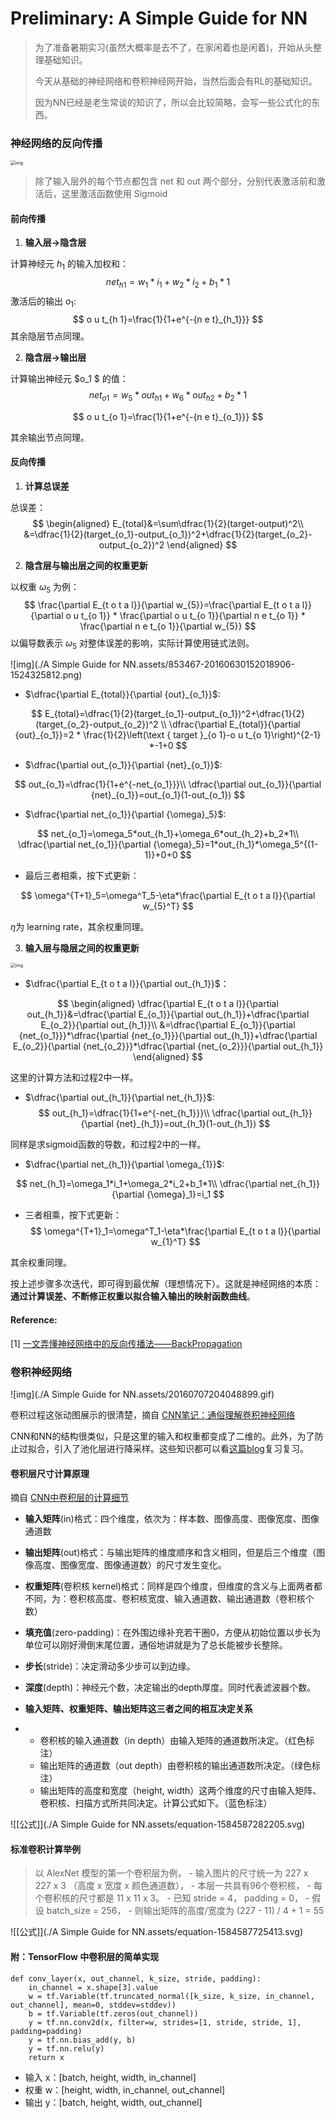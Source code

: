 # Preliminary: A Simple Guide for NN

> 为了准备暑期实习(虽然大概率是去不了，在家闲着也是闲着)，开始从头整理基础知识。
>
> 今天从基础的神经网络和卷积神经网开始，当然后面会有RL的基础知识。
>
> 因为NN已经是老生常谈的知识了，所以会比较简略，会写一些公式化的东西。



### 神经网络的反向传播

<img src="./A Simple Guide for NN.assets/853467-20160630141449671-1058672778.png" alt="img" style="zoom: 50%;" />

> 除了输入层外的每个节点都包含 net 和 out 两个部分，分别代表激活前和激活后，这里激活函数使用 Sigmoid

#### 前向传播

1. **输入层->隐含层**

计算神经元 $h_1$ 的输入加权和：
$$
net_{h 1}=w_{1} * i_{1}+w_{2} * i_{2}+b_{1} * 1
$$
激活后的输出 $o_1$:
$$
o u t_{h 1}=\frac{1}{1+e^{-{n e t}_{h_1}}}
$$
其余隐层节点同理。

2. **隐含层->输出层**

计算输出神经元 $o_1 $ 的值：
$$
net_{o 1}=w_{5} *out_{h 1}+w_{6} *out_{h 2}+b_{2} * 1 
$$

$$
o u t_{o 1}=\frac{1}{1+e^{-{n e t}_{o_1}}}
$$

其余输出节点同理。

#### 反向传播

1. **计算总误差**

总误差：
$$
\begin{aligned}
E_{total}&=\sum\dfrac{1}{2}(target-output)^2\\
&=\dfrac{1}{2}(target_{o_1}-output_{o_1})^2+\dfrac{1}{2}(target_{o_2}-output_{o_2})^2
\end{aligned}
$$

2. **隐含层与输出层之间的权重更新**

以权重 $\omega_5$ 为例：
$$
\frac{\partial E_{t o t a l}}{\partial w_{5}}=\frac{\partial E_{t o t a l}}{\partial o u t_{o 1}} * \frac{\partial o u t_{o 1}}{\partial n e t_{o 1}} * \frac{\partial n e t_{o 1}}{\partial w_{5}}
$$
以偏导数表示 $\omega_5$ 对整体误差的影响，实际计算使用链式法则。

![img](./A Simple Guide for NN.assets/853467-20160630152018906-1524325812.png)

- $\dfrac{\partial E_{total}}{\partial {out}_{o_1}}$:

$$
E_{total}=\dfrac{1}{2}(target_{o_1}-output_{o_1})^2+\dfrac{1}{2}(target_{o_2}-output_{o_2})^2
\\
\dfrac{\partial E_{total}}{\partial {out}_{o_1}}=2 * \frac{1}{2}\left(\text { target }_{o 1}-o u t_{o 1}\right)^{2-1} *-1+0
$$

- $\dfrac{\partial out_{o_1}}{\partial {net}_{o_1}}$:

$$
out_{o_1}=\dfrac{1}{1+e^{-net_{o_1}}}\\
\dfrac{\partial out_{o_1}}{\partial {net}_{o_1}}=out_{o_1}(1-out_{o_1})
$$

- $\dfrac{\partial net_{o_1}}{\partial {\omega}_5}$:

$$
net_{o_1}=\omega_5*out_{h_1}+\omega_6*out_{h_2}+b_2*1\\
\dfrac{\partial net_{o_1}}{\partial {\omega}_5}=1*out_{h_1}*\omega_5^{(1-1)}+0+0
$$

- 最后三者相乘，按下式更新：

$$
\omega^{T+1}_5=\omega^T_5-\eta*\frac{\partial E_{t o t a l}}{\partial w_{5}^T}
$$

$\eta$为 learning rate，其余权重同理。

3. **输入层与隐层之间的权重更新**

<img src="./A Simple Guide for NN.assets/853467-20160630154317562-311369571.png" alt="img" style="zoom:50%;" />

- $\dfrac{\partial E_{t o t a l}}{\partial out_{h_1}}$：

$$
\begin{aligned}
\dfrac{\partial E_{t o t a l}}{\partial out_{h_1}}&=\dfrac{\partial E_{o_1}}{\partial out_{h_1}}+\dfrac{\partial E_{o_2}}{\partial out_{h_1}}\\
&=\dfrac{\partial E_{o_1}}{\partial {net_{o_1}}}*\dfrac{\partial {net_{o_1}}}{\partial out_{h_1}}+\dfrac{\partial E_{o_2}}{\partial {net_{o_2}}}*\dfrac{\partial {net_{o_2}}}{\partial out_{h_1}}
\end{aligned}
$$

这里的计算方法和过程2中一样。

- $\dfrac{\partial out_{h_1}}{\partial net_{h_1}}$:
  $$
  out_{h_1}=\dfrac{1}{1+e^{-net_{h_1}}}\\
  \dfrac{\partial out_{h_1}}{\partial {net}_{h_1}}=out_{h_1}(1-out_{h_1})
  $$
  

同样是求sigmoid函数的导数，和过程2中的一样。

- $\dfrac{\partial net_{h_1}}{\partial \omega_{1}}$:

$$
net_{h_1}=\omega_1*i_1+\omega_2*i_2+b_1*1\\
\dfrac{\partial net_{h_1}}{\partial {\omega}_1}=i_1
$$

- 三者相乘，按下式更新：
  $$
  \omega^{T+1}_1=\omega^T_1-\eta*\frac{\partial E_{t o t a l}}{\partial w_{1}^T}
  $$
  

其余权重同理。

按上述步骤多次迭代，即可得到最优解（理想情况下）。这就是神经网络的本质：**通过计算误差、不断修正权重以拟合输入输出的映射函数曲线**。

#### Reference:

[1] [一文弄懂神经网络中的反向传播法——BackPropagation](https://www.cnblogs.com/charlotte77/p/5629865.html)



### 卷积神经网络

![img](./A Simple Guide for NN.assets/20160707204048899.gif)

卷积过程这张动图展示的很清楚，摘自 [CNN笔记：通俗理解卷积神经网络](https://blog.csdn.net/v_JULY_v/article/details/51812459)

CNN和NN的结构很类似，只是这里的输入和权重都变成了二维的。此外，为了防止过拟合，引入了池化层进行降采样。这些知识都可以看[这篇blog](https://blog.csdn.net/v_JULY_v/article/details/51812459)复习复习。

#### 卷积层尺寸计算原理

摘自 [CNN中卷积层的计算细节](https://zhuanlan.zhihu.com/p/29119239)

- **输入矩阵**(in)格式：四个维度，依次为：样本数、图像高度、图像宽度、图像通道数

- **输出矩阵**(out)格式：与输出矩阵的维度顺序和含义相同，但是后三个维度（图像高度、图像宽度、图像通道数）的尺寸发生变化。

- **权重矩阵**(卷积核 kernel)格式：同样是四个维度，但维度的含义与上面两者都不同，为：卷积核高度、卷积核宽度、输入通道数、输出通道数（卷积核个数）

- **填充值**(zero-padding)：在外围边缘补充若干圈0，方便从初始位置以步长为单位可以刚好滑倒末尾位置，通俗地讲就是为了总长能被步长整除。

- **步长**(stride)：决定滑动多少步可以到边缘。

- **深度**(depth)：神经元个数，决定输出的depth厚度。同时代表滤波器个数。

- **输入矩阵、权重矩阵、输出矩阵这三者之间的相互决定关系**

- - 卷积核的输入通道数（in depth）由输入矩阵的通道数所决定。（红色标注）
  - 输出矩阵的通道数（out depth）由卷积核的输出通道数所决定。（绿色标注）
  - 输出矩阵的高度和宽度（height, width）这两个维度的尺寸由输入矩阵、卷积核、扫描方式所共同决定。计算公式如下。（蓝色标注）

![[公式]](./A Simple Guide for NN.assets/equation-1584587282205.svg)

#### 标准卷积计算举例

> 以 AlexNet 模型的第一个卷积层为例，
> \- 输入图片的尺寸统一为 227 x 227 x 3 （高度 x 宽度 x 颜色通道数），
> \- 本层一共具有96个卷积核，
> \- 每个卷积核的尺寸都是 11 x 11 x 3。
> \- 已知 stride = 4， padding = 0，
> \- 假设 batch_size = 256，
> \- 则输出矩阵的高度/宽度为 (227 - 11) / 4 + 1 = 55

![[公式]](./A Simple Guide for NN.assets/equation-1584587725413.svg)

#### 附：TensorFlow 中卷积层的简单实现

```python3
def conv_layer(x, out_channel, k_size, stride, padding):
    in_channel = x.shape[3].value
    w = tf.Variable(tf.truncated_normal([k_size, k_size, in_channel, out_channel], mean=0, stddev=stddev))
    b = tf.Variable(tf.zeros(out_channel))
    y = tf.nn.conv2d(x, filter=w, strides=[1, stride, stride, 1], padding=padding)
    y = tf.nn.bias_add(y, b)
    y = tf.nn.relu(y)
    return x
```

- 输入 x：[batch, height, width, in_channel]
- 权重 w：[height, width, in_channel, out_channel]
- 输出 y：[batch, height, width, out_channel]